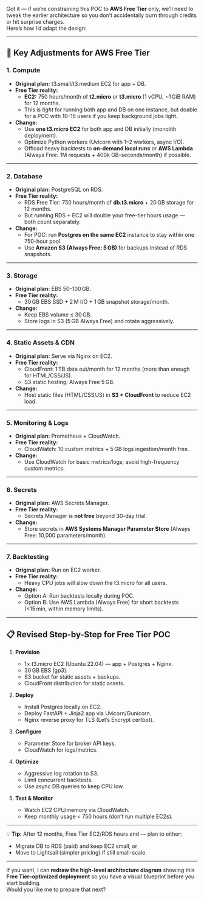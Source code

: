 Got it — if we’re constraining this POC to **AWS Free Tier** only, we’ll need to tweak the earlier architecture so you don’t accidentally burn through credits or hit surprise charges.  
Here’s how I’d adapt the design:

---

## 🔄 Key Adjustments for AWS Free Tier

### 1. **Compute**
- **Original plan:** t3.small/t3.medium EC2 for app + DB.
- **Free Tier reality:**  
  - **EC2:** 750 hours/month of **t2.micro** or **t3.micro** (1 vCPU, ~1 GiB RAM) for 12 months.  
  - This is *tight* for running both app and DB on one instance, but doable for a POC with 10–15 users if you keep background jobs light.
- **Change:**  
  - Use **one t3.micro EC2** for both app and DB initially (monolith deployment).  
  - Optimize Python workers (Uvicorn with 1–2 workers, async I/O).  
  - Offload heavy backtests to **on-demand local runs** or **AWS Lambda** (Always Free: 1M requests + 400k GB-seconds/month) if possible.

---

### 2. **Database**
- **Original plan:** PostgreSQL on RDS.
- **Free Tier reality:**  
  - RDS Free Tier: 750 hours/month of **db.t3.micro** + 20 GB storage for 12 months.  
  - But running RDS + EC2 will double your free-tier hours usage — both count separately.
- **Change:**  
  - For POC: run **Postgres on the same EC2** instance to stay within one 750-hour pool.  
  - Use **Amazon S3 (Always Free: 5 GB)** for backups instead of RDS snapshots.

---

### 3. **Storage**
- **Original plan:** EBS 50–100 GB.
- **Free Tier reality:**  
  - 30 GB EBS SSD + 2 M I/O + 1 GB snapshot storage/month.
- **Change:**  
  - Keep EBS volume ≤ 30 GB.  
  - Store logs in S3 (5 GB Always Free) and rotate aggressively.

---

### 4. **Static Assets & CDN**
- **Original plan:** Serve via Nginx on EC2.
- **Free Tier reality:**  
  - CloudFront: 1 TB data out/month for 12 months (more than enough for HTML/CSS/JS).  
  - S3 static hosting: Always Free 5 GB.
- **Change:**  
  - Host static files (HTML/CSS/JS) in **S3 + CloudFront** to reduce EC2 load.

---

### 5. **Monitoring & Logs**
- **Original plan:** Prometheus + CloudWatch.
- **Free Tier reality:**  
  - CloudWatch: 10 custom metrics + 5 GB logs ingestion/month free.  
- **Change:**  
  - Use CloudWatch for basic metrics/logs; avoid high-frequency custom metrics.

---

### 6. **Secrets**
- **Original plan:** AWS Secrets Manager.
- **Free Tier reality:**  
  - Secrets Manager is **not free** beyond 30-day trial.  
- **Change:**  
  - Store secrets in **AWS Systems Manager Parameter Store** (Always Free: 10,000 parameters/month).

---

### 7. **Backtesting**
- **Original plan:** Run on EC2 worker.
- **Free Tier reality:**  
  - Heavy CPU jobs will slow down the t3.micro for all users.
- **Change:**  
  - Option A: Run backtests locally during POC.  
  - Option B: Use AWS Lambda (Always Free) for short backtests (<15 min, within memory limits).

---

## 📋 Revised Step-by-Step for Free Tier POC

1. **Provision**  
   - 1× t3.micro EC2 (Ubuntu 22.04) — app + Postgres + Nginx.
   - 30 GB EBS (gp3).
   - S3 bucket for static assets + backups.
   - CloudFront distribution for static assets.

2. **Deploy**  
   - Install Postgres locally on EC2.  
   - Deploy FastAPI + Jinja2 app via Uvicorn/Gunicorn.  
   - Nginx reverse proxy for TLS (Let’s Encrypt certbot).

3. **Configure**  
   - Parameter Store for broker API keys.  
   - CloudWatch for logs/metrics.

4. **Optimize**  
   - Aggressive log rotation to S3.  
   - Limit concurrent backtests.  
   - Use async DB queries to keep CPU low.

5. **Test & Monitor**  
   - Watch EC2 CPU/memory via CloudWatch.  
   - Keep monthly usage < 750 hours (don’t run multiple EC2s).

---

💡 **Tip:** After 12 months, Free Tier EC2/RDS hours end — plan to either:
- Migrate DB to RDS (paid) and keep EC2 small, or
- Move to Lightsail (simpler pricing) if still small-scale.

---

If you want, I can **redraw the high-level architecture diagram** showing this **Free Tier–optimized deployment** so you have a visual blueprint before you start building.  
Would you like me to prepare that next?
